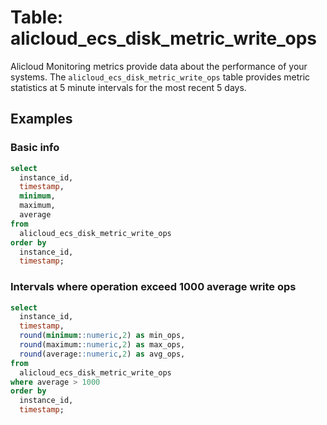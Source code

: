 # Table: alicloud_ecs_disk_metric_write_ops

Alicloud Monitoring metrics provide data about the performance of your systems. The `alicloud_ecs_disk_metric_write_ops` table provides metric statistics at 5 minute intervals for the most recent 5 days.

## Examples

### Basic info

```sql
select
  instance_id,
  timestamp,
  minimum,
  maximum,
  average
from
  alicloud_ecs_disk_metric_write_ops
order by
  instance_id,
  timestamp;
```

### Intervals where operation exceed 1000 average write ops

```sql
select
  instance_id,
  timestamp,
  round(minimum::numeric,2) as min_ops,
  round(maximum::numeric,2) as max_ops,
  round(average::numeric,2) as avg_ops,
from
  alicloud_ecs_disk_metric_write_ops
where average > 1000
order by
  instance_id,
  timestamp;
```